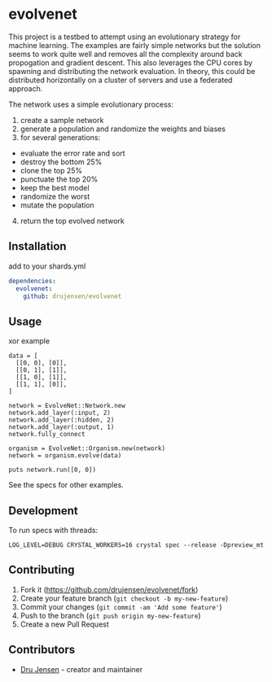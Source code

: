 # evolvenet

This project is a testbed to attempt using an evolutionary strategy for machine learning.  The examples are fairly simple networks but the solution seems to work quite well and removes all the complexity around back propogation and gradient descent. This also leverages the CPU cores by spawning and distributing the network evaluation.  In theory, this could be distributed horizontally on a cluster of servers and use a federated approach.

The network uses a simple evolutionary process:
1. create a sample network
2. generate a population and randomize the weights and biases
3. for several generations:
  - evaluate the error rate and sort
  - destroy the bottom 25%
  - clone the top 25%
  - punctuate the top 20%
  - keep the best model
  - randomize the worst
  - mutate the population
4. return the top evolved network

## Installation

add to your shards.yml
```yaml
dependencies:
  evolvenet:
    github: drujensen/evolvenet
```

## Usage

xor example
```
data = [
  [[0, 0], [0]],
  [[0, 1], [1]],
  [[1, 0], [1]],
  [[1, 1], [0]],
]

network = EvolveNet::Network.new
network.add_layer(:input, 2)
network.add_layer(:hidden, 2)
network.add_layer(:output, 1)
network.fully_connect

organism = EvolveNet::Organism.new(network)
network = organism.evolve(data)

puts network.run([0, 0])
```

See the specs for other examples.

## Development

To run specs with threads:
```
LOG_LEVEL=DEBUG CRYSTAL_WORKERS=16 crystal spec --release -Dpreview_mt
```

## Contributing

1. Fork it (<https://github.com/drujensen/evolvenet/fork>)
2. Create your feature branch (`git checkout -b my-new-feature`)
3. Commit your changes (`git commit -am 'Add some feature'`)
4. Push to the branch (`git push origin my-new-feature`)
5. Create a new Pull Request

## Contributors

- [Dru Jensen](https://github.com/drujensen) - creator and maintainer
